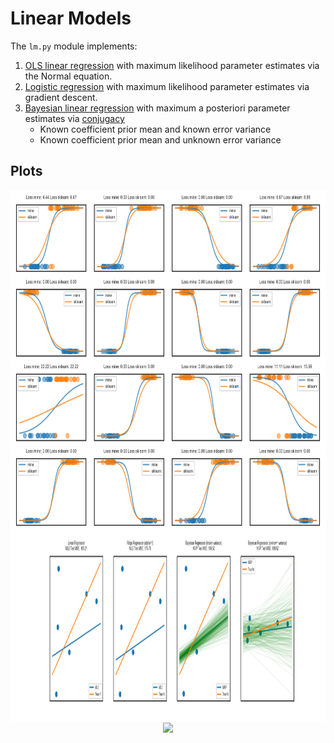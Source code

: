 # Linear Models
The `lm.py` module implements:

1. [OLS linear regression](https://en.wikipedia.org/wiki/Ordinary_least_squares) with maximum likelihood parameter estimates via the Normal equation.
2. [Logistic regression](https://en.wikipedia.org/wiki/Logistic_regression) with maximum likelihood parameter estimates via gradient descent.
3. [Bayesian linear regression](https://en.wikipedia.org/wiki/Bayesian_linear_regression) with maximum a posteriori parameter estimates via [conjugacy](https://en.wikipedia.org/wiki/Conjugate_prior#Table_of_conjugate_distributions)
    - Known coefficient prior mean and known error variance
    - Known coefficient prior mean and unknown error variance

## Plots
<p align="center">
<img src="img/plot_logistic.png" align='center' height="550" />

<img src="img/plot_bayes.png" align='center' height="300" />

<img src="img/plot_regression.png" align='center' height="550" />
</p>
